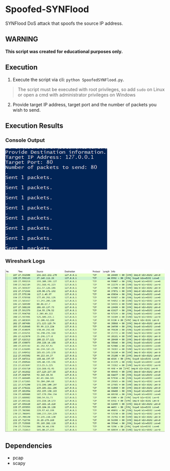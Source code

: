 # Spoofed-SYNFlood

SYNFlood DoS attack that spoofs the source IP address.

## WARNING
**This script was created for educational purposes only.**

## Execution

1. Execute the script via cli: `python SpoofedSYNFlood.py`.
> The script must be executed with root privileges, so add `sudo` on Linux or open a cmd with administrator privileges on Windows

2. Provide target IP address, target port and the number of packets you wish to send.

## Execution Results

### Console Output

![Console output](/Screenshots/console.PNG)

### Wireshark Logs

![Wireshark logs](/Screenshots/wireshark.PNG)

## Dependencies

- pcap
- scapy

